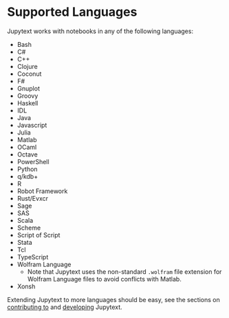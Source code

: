 # Supported Languages

Jupytext works with notebooks in any of the following languages:

- Bash
- C#
- C++
- Clojure
- Coconut
- F#
- Gnuplot
- Groovy
- Haskell
- IDL
- Java
- Javascript
- Julia
- Matlab
- OCaml
- Octave
- PowerShell
- Python
- q/kdb+
- R
- Robot Framework
- Rust/Evxcr
- Sage
- SAS
- Scala
- Scheme
- Script of Script
- Stata
- Tcl
- TypeScript
- Wolfram Language
  - Note that Jupytext uses the non-standard `.wolfram` file extension for Wolfram Language files to avoid conflicts with Matlab.
- Xonsh

Extending Jupytext to more languages should be easy, see the sections on [contributing to](contributing.md) and [developing](developing.md) Jupytext.
